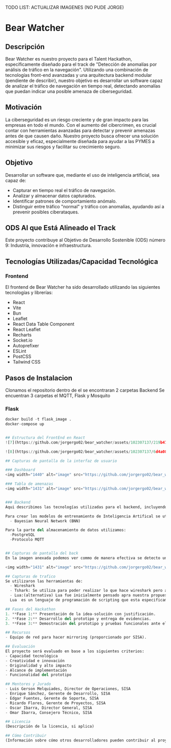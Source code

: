 TODO LIST: ACTUALIZAR IMAGENES (NO PUDE JORGE)
# Bear Watcher

## Descripción
Bear Watcher es nuestro proyecto para el Talent Hackathon, específicamente diseñado para el track de "Detección de anomalías por análisis de tráfico en la navegación". Utilizando una combinación de tecnologías front-end avanzadas y una arquitectura backend modular (pendiente de describir), nuestro objetivo es desarrollar un software capaz de analizar el tráfico de navegación en tiempo real, detectando anomalías que puedan indicar una posible amenaza de ciberseguridad.

## Motivación
La ciberseguridad es un riesgo creciente y de gran impacto para las empresas en todo el mundo. Con el aumento del cibercrimen, es crucial contar con herramientas avanzadas para detectar y prevenir amenazas antes de que causen daño. Nuestro proyecto busca ofrecer una solución accesible y eficaz, especialmente diseñada para ayudar a las PYMES a minimizar sus riesgos y facilitar su crecimiento seguro.

## Objetivo
Desarrollar un software que, mediante el uso de inteligencia artificial, sea capaz de:
- Capturar en tiempo real el tráfico de navegación.
- Analizar y almacenar datos capturados.
- Identificar patrones de comportamiento anómalo.
- Distinguir entre tráfico "normal" y tráfico con anomalías, ayudando así a prevenir posibles ciberataques.

## ODS Al que Está Alineado el Track
Este proyecto contribuye al Objetivo de Desarrollo Sostenible (ODS) número 9: Industria, innovación e infraestructura.

## Tecnologías Utilizadas/Capacidad Tecnológica

### Frontend
El frontend de Bear Watcher ha sido desarrollado utilizando las siguientes tecnologías y librerías:

- React
- Vite
- Bun
- Leaflet
- React Data Table Component
- React Leaflet
- Recharts
- Socket.io
- Autoprefixer
- ESLint
- PostCSS
- Tailwind CSS

## Pasos de Instalacion

Clonamos el repositorio dentro de el se encontraran 2 carpetas 
Backend
Se encuentran 3 carpetas el MQTT, Flask y Mosquito


 ### Flask
```python
docker build -t flask_image .
docker-compose up


## Estructura del FrontEnd en React
![7](https://github.com/jorgergo02/bear_watcher/assets/102307137/219b4719-88f8-4fad-9817-b982a0708d48)

![8](https://github.com/jorgergo02/bear_watcher/assets/102307137/6d4a08b6-31fc-4c73-ba9e-caabd44d93bb)

## Capturas de pantalla de la interfaz de usuario

### Dashboard
<img width="1440" alt="image" src="https://github.com/jorgergo02/bear_watcher/blob/main/src/assets/e51d02b4-7caa-48f8-a9e4-20e6126dbcea.jpg">

### Tabla de amenazas
<img width="1431" alt="image" src="https://github.com/jorgergo02/bear_watcher/assets/102307137/7dfb3271-2bb6-4bfd-8d69-bf06fe913094">


### Backend
Aqui describimos las tecnologías utilizadas para el backend, incluyendo captura de información del tráfico, entrenamiento de modelos de inteligencia artificial y almacenamiento de resultados.

Para crear los modelos de entrenamiento de Inteligencia Artifical se utilizaron arquitecturas de red neuronal:
  - Bayesian Neural Network (BNN)

Para la parte del almacenamiento de datos utilizamos:
  -PostgreSQL
  -Protocolo MQTT


## Capturas de pantalla del back
En la imagen anexada podemos ver commo de manera efectiva se detecto una anomalia, esta se nos comento por parte del equipo de SISA, que efectivamente lo era y que nuestro modelo es acertado en ese momento.

<img width="1431" alt="image" src="https://github.com/jorgergo02/bear_watcher/blob/main/src/assets/vuln_1.jpg">

## Capturas de trafico
Se utilizaron las herramientas de:
  - Wireshark
  - Tshark: Se utiliza para poder realizar lo que hace wireshark pero a nivel de línea de comandos, tshark esta utilizandose a partir de un script en python para poder hacer la escucha de la red y la caputra de los paquetes sin la necesidad de estar corriendo wireshark como tal.
  - Lua:(alternativa) Lua fue inicialmente pensado apra nuestra propuesta, a pesar de que al final no se utilizo es de valor mencionar su funcionamiento y porque se puede plantear como una alternativa.
  Lua  es un lenguaje de programación de scripting que esta especificamente diseñado para ser  integrado en aplicaciones. Lua se tenia planeado usarlo para escribir scripts que pueden extender la funcionalidad de Wireshark y directamente mandar en vivo desde wireshark a partir del script de Lua, los paquetes en un formato JSON, incluso agregando filtros personalizados. Por temas de tiempo de implementacion y como decision de equipo se opto por utilizar tshark.

## Fases del Hackathon
1. **Fase 1:** Presentación de la idea-solución con justificación.
2. **Fase 2:** Desarrollo del prototipo y entrega de evidencias.
3. **Fase 3:** Demostración del prototipo y pruebas funcionales ante el jurado.

## Recursos
- Equipo de red para hacer mirroring (proporcionado por SISA).

## Evaluación
El proyecto será evaluado en base a los siguientes criterios:
- Capacidad tecnológica
- Creatividad e innovación
- Originalidad y alto impacto
- Alcance de implementación
- Funcionalidad del prototipo

## Mentores y Jurado
- Luis Gerson Melquiades, Director de Operaciones, SISA
- Enrique Sánchez, Gerente de Desarrollo, SISA
- Edgar Fuentes, Gerente de Soporte, SISA
- Ricardo Flores, Gerente de Proyectos, SISA
- Oscar Ibarra, Director General, SISA
- Omar Ibarra, Consejero Técnico, SISA

## Licencia
(Descripción de la licencia, si aplica)

## Cómo Contribuir
(Información sobre cómo otros desarrolladores pueden contribuir al proyecto)
